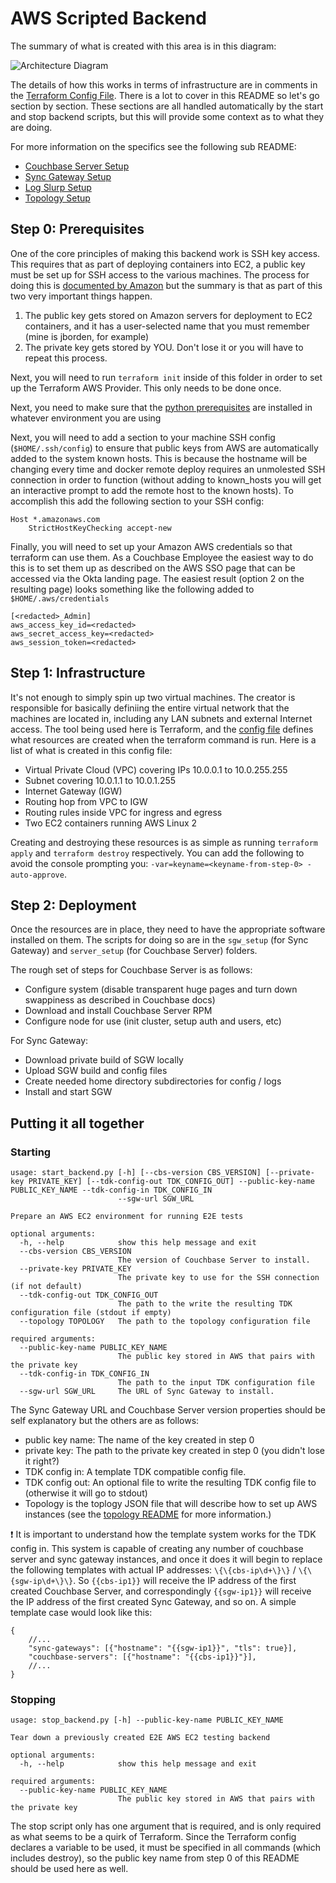 # AWS Scripted Backend

The summary of what is created with this area is in this diagram:

![Architecture Diagram](diagrams/Architecture.png)

The details of how this works in terms of infrastructure are in comments in the [Terraform Config File](./main.tf).  There is a lot to cover in this README so let's go section by section.  These sections are all handled automatically by the start and stop backend scripts, but this will provide some context as to what they are doing.

For more information on the specifics see the following sub README:

- [Couchbase Server Setup](./server_setup/README.md)
- [Sync Gateway Setup](./sgw_setup/README.md)
- [Log Slurp Setup](./logslurp_setup/README.md)
- [Topology Setup](./topology_setup/README.md)

## Step 0: Prerequisites

One of the core principles of making this backend work is SSH key access.  This requires that as part of deploying containers into EC2, a public key must be set up for SSH access to the various machines.  The process for doing this is [documented by Amazon](https://docs.aws.amazon.com/AWSEC2/latest/UserGuide/create-key-pairs.html) but the summary is that as part of this two very important things happen.

1. The public key gets stored on Amazon servers for deployment to EC2 containers, and it has a user-selected name that you must remember (mine is jborden, for example)
2. The private key gets stored by YOU.  Don't lose it or you will have to repeat this process.

Next, you will need to run `terraform init` inside of this folder in order to set up the Terraform AWS Provider.  This only needs to be done once.

Next, you need to make sure that the [python prerequisites](./requirements.txt) are installed in whatever environment you are using

Next, you will need to add a section to your machine SSH config (`$HOME/.ssh/config`) to ensure that public keys from AWS are automatically added to the system known hosts.  This is because the hostname will be changing every time and docker remote deploy requires an unmolested SSH connection in order to function (without adding to known_hosts you will get an interactive prompt to add the remote host to the known hosts).  To accomplish this add the following section to your SSH config:

```
Host *.amazonaws.com
    StrictHostKeyChecking accept-new
```

Finally, you will need to set up your Amazon AWS credentials so that terraform can use them.  As a Couchbase Employee the easiest way to do this is to set them up as described on the AWS SSO page that can be accessed via the Okta landing page.  The easiest result (option 2 on the resulting page) looks something like the following added to `$HOME/.aws/credentials`

```
[<redacted>_Admin]
aws_access_key_id=<redacted>
aws_secret_access_key=<redacted>
aws_session_token=<redacted>
```

## Step 1: Infrastructure

It's not enough to simply spin up two virtual machines.  The creator is responsible for basically definiing the entire virtual network that the machines are located in, including any LAN subnets and external Internet access.  The tool being used here is Terraform, and the [config file](./main.tf) defines what resources are created when the terraform command is run.  Here is a list of what is created in this config file:

- Virtual Private Cloud (VPC) covering IPs 10.0.0.1 to 10.0.255.255
- Subnet covering 10.0.1.1 to 10.0.1.255
- Internet Gateway (IGW)
- Routing hop from VPC to IGW
- Routing rules inside VPC for ingress and egress
- Two EC2 containers running AWS Linux 2

Creating and destroying these resources is as simple as running `terraform apply` and `terraform destroy` respectively.  You can add the following to avoid the console prompting you:  `-var=keyname=<keyname-from-step-0> -auto-approve`.

## Step 2: Deployment

Once the resources are in place, they need to have the appropriate software installed on them.  The scripts for doing so are in the `sgw_setup` (for Sync Gateway) and `server_setup` (for Couchbase Server) folders.  

The rough set of steps for Couchbase Server is as follows:

- Configure system (disable transparent huge pages and turn down swappiness as described in Couchbase docs)
- Download and install Couchbase Server RPM
- Configure node for use (init cluster, setup auth and users, etc)

For Sync Gateway:

- Download private build of SGW locally
- Upload SGW build and config files
- Create needed home directory subdirectories for config / logs
- Install and start SGW

## Putting it all together

### Starting

```
usage: start_backend.py [-h] [--cbs-version CBS_VERSION] [--private-key PRIVATE_KEY] [--tdk-config-out TDK_CONFIG_OUT] --public-key-name PUBLIC_KEY_NAME --tdk-config-in TDK_CONFIG_IN
                        --sgw-url SGW_URL

Prepare an AWS EC2 environment for running E2E tests

optional arguments:
  -h, --help            show this help message and exit
  --cbs-version CBS_VERSION
                        The version of Couchbase Server to install.
  --private-key PRIVATE_KEY
                        The private key to use for the SSH connection (if not default)
  --tdk-config-out TDK_CONFIG_OUT
                        The path to the write the resulting TDK configuration file (stdout if empty)
  --topology TOPOLOGY   The path to the topology configuration file

required arguments:
  --public-key-name PUBLIC_KEY_NAME
                        The public key stored in AWS that pairs with the private key
  --tdk-config-in TDK_CONFIG_IN
                        The path to the input TDK configuration file
  --sgw-url SGW_URL     The URL of Sync Gateway to install.
```

The Sync Gateway URL and Couchbase Server version properties should be self explanatory but the others are as follows:

- public key name: The name of the key created in step 0
- private key: The path to the private key created in step 0 (you didn't lose it right?)
- TDK config in: A template TDK compatible config file.  
- TDK config out: An optional file to write the resulting TDK config file to (otherwise it will go to stdout)
- Topology is the toplogy JSON file that will describe how to set up AWS instances (see the [topology README](./topology_setup/README.md) for more information.)

:exclamation: It is important to understand how the template system works for the TDK config in.  This system is capable of creating any number of couchbase server and sync gateway instances, and once it does it will begin to replace the following templates with actual IP addresses:  `\{\{cbs-ip\d+\}\}` / `\{\{sgw-ip\d+\}\}`.  So `{{cbs-ip1}}` will receive the IP address of the first created Couchbase Server, and correspondingly `{{sgw-ip1}}` will receive the IP address of the first created Sync Gateway, and so on.  A simple template case would look like this:

```json5
{
    //...
    "sync-gateways": [{"hostname": "{{sgw-ip1}}", "tls": true}],
    "couchbase-servers": [{"hostname": "{{cbs-ip1}}"}],
    //...
}
```

### Stopping

```
usage: stop_backend.py [-h] --public-key-name PUBLIC_KEY_NAME

Tear down a previously created E2E AWS EC2 testing backend

optional arguments:
  -h, --help            show this help message and exit

required arguments:
  --public-key-name PUBLIC_KEY_NAME
                        The public key stored in AWS that pairs with the private key
```

The stop script only has one argument that is required, and is only required as what seems to be a quirk of Terraform.  Since the Terraform config declares a variable to be used, it must be specified in all commands (which includes destroy), so the public key name from step 0 of this README should be used here as well.  